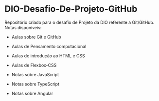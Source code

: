 # DIO-Desafio-De-Projeto-GitHub
Repositório criado para o desafio de Projeto da DIO referente a Git/GitHub. Notas disponíveis:

* Aulas sobre Git e GitHub

* Aulas de Pensamento computacional

* Aulas de introdução ao HTML e CSS

* Aulas de Flexbox-CSS

* Notas sobre JavaScript

* Notas sobre TypeScript

* Notas sobre Angular

  

